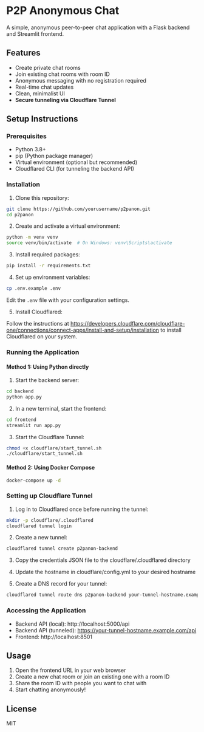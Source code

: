 # P2P Anonymous Chat

A simple, anonymous peer-to-peer chat application with a Flask backend and Streamlit frontend.

## Features

- Create private chat rooms
- Join existing chat rooms with room ID
- Anonymous messaging with no registration required
- Real-time chat updates
- Clean, minimalist UI
- **Secure tunneling via Cloudflare Tunnel**

## Setup Instructions

### Prerequisites

- Python 3.8+
- pip (Python package manager)
- Virtual environment (optional but recommended)
- Cloudflared CLI (for tunneling the backend API)

### Installation

1. Clone this repository:

```bash
git clone https://github.com/yourusername/p2panon.git
cd p2panon
```

2. Create and activate a virtual environment:

```bash
python -m venv venv
source venv/bin/activate  # On Windows: venv\Scripts\activate
```

3. Install required packages:

```bash
pip install -r requirements.txt
```

4. Set up environment variables:

```bash
cp .env.example .env
```

Edit the `.env` file with your configuration settings.

5. Install Cloudflared:

Follow the instructions at https://developers.cloudflare.com/cloudflare-one/connections/connect-apps/install-and-setup/installation to install Cloudflared on your system.

### Running the Application

#### Method 1: Using Python directly

1. Start the backend server:

```bash
cd backend
python app.py
```

2. In a new terminal, start the frontend:

```bash
cd frontend
streamlit run app.py
```

3. Start the Cloudflare Tunnel:

```bash
chmod +x cloudflare/start_tunnel.sh
./cloudflare/start_tunnel.sh
```

#### Method 2: Using Docker Compose

```bash
docker-compose up -d
```

### Setting up Cloudflare Tunnel

1. Log in to Cloudflared once before running the tunnel:

```bash
mkdir -p cloudflare/.cloudflared
cloudflared tunnel login
```

2. Create a new tunnel:

```bash
cloudflared tunnel create p2panon-backend
```

3. Copy the credentials JSON file to the cloudflare/.cloudflared directory

4. Update the hostname in cloudflare/config.yml to your desired hostname

5. Create a DNS record for your tunnel:

```bash
cloudflared tunnel route dns p2panon-backend your-tunnel-hostname.example.com
```

### Accessing the Application

- Backend API (local): http://localhost:5000/api
- Backend API (tunneled): https://your-tunnel-hostname.example.com/api
- Frontend: http://localhost:8501

## Usage

1. Open the frontend URL in your web browser
2. Create a new chat room or join an existing one with a room ID
3. Share the room ID with people you want to chat with
4. Start chatting anonymously!

## License

MIT
